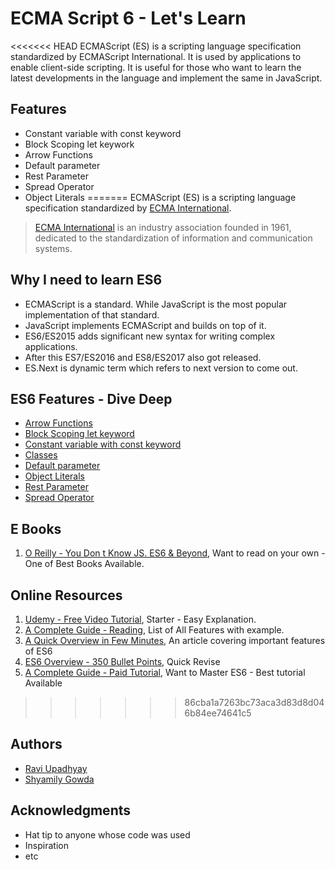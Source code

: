 # ECMA Script 6 - Let's Learn

<<<<<<< HEAD
ECMAScript (ES) is a scripting language specification standardized by ECMAScript International. It is used by applications to enable client-side scripting.
It is useful for those who want to learn the latest developments in the language and implement the same in JavaScript.

## Features
* Constant variable with const keyword
* Block Scoping let keywork
* Arrow Functions
* Default parameter
* Rest Parameter
* Spread Operator
* Object Literals
=======
ECMAScript (ES) is a scripting language specification standardized by [ECMA International](http://www.ecma-international.org/). 

> [ECMA International](http://www.ecma-international.org/) is an industry association founded in 1961, dedicated to the standardization of information and communication systems.

## Why I need to learn ES6

* ECMAScript is a standard. While JavaScript is the most popular implementation of that standard. 
* JavaScript implements ECMAScript and builds on top of it.
* ES6/ES2015 adds significant new syntax for writing complex applications.
* After this ES7/ES2016 and ES8/ES2017 also got released.
* ES.Next is dynamic term which refers to next version to come out.

## ES6 Features - Dive Deep

* [Arrow Functions](arrow-functions.md)
* [Block Scoping let keyword](block-scope.md)
* [Constant variable with const keyword](constants.md)
* [Classes](classes.md)
* [Default parameter](default-params.md)
* [Object Literals](object-literals.md)
* [Rest Parameter](rest-params.md)
* [Spread Operator](spread-operator.md)

## E Books

1. [O Reilly - You Don t Know JS. ES6 & Beyond](https://github.com/Ravi-Upadhyay/ecma-script-6/blob/master/e-books/ydkjs-es6-and-beyond.pdf), Want to read on your own - One of Best Books Available.

## Online Resources

1. [Udemy - Free Video Tutorial](https://www.udemy.com/ecmascript2015/learn/v4/overview), Starter - Easy Explanation.
2. [A Complete Guide - Reading](http://es6-features.org), List of All Features with example.
3. [A Quick Overview in Few Minutes](https://www.frontendjournal.com/javascript-es6-learn-important-features-in-a-few-minutes/), An article covering important features of ES6
4. [ES6 Overview - 350 Bullet Points](https://ponyfoo.com/articles/es6), Quick Revise
5. [A Complete Guide - Paid Tutorial](https://es6.io/), Want to Master ES6 - Best tutorial Available
>>>>>>> 86cba1a7263bc73aca3d83d8d046b84ee74641c5

## Authors

* [Ravi Upadhyay](https://github.com/Ravi-Upadhyay)
* [Shyamily Gowda](https://github.com/shyamily-gowda)

## Acknowledgments

* Hat tip to anyone whose code was used
* Inspiration
* etc


